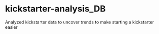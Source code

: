 # kickstarter-analysis_DB
Analyzed kickstarter data to uncover trends to make starting a kickstarter easier 
